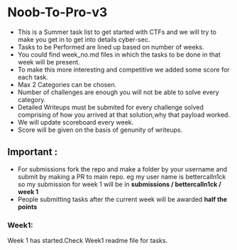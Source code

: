 # Noob-To-Pro-v3
* This is a Summer task list to get started with CTFs and we will try to make you get in to get into details cyber-sec.
* Tasks to be Performed are lined up based on number of weeks.
* You could find week_no.md files in which the tasks to be done in that week will be present. 
* To make this more interesting and competitive we added some score for each task.
* Max 2 Categories can be chosen.
* Number of challenges are enough you will not be able to solve every category.
* Detailed Writeups must be submited for every challenge solved comprising of how you arrived at that solution,why that payload worked.
* We will update scoreboard every week.
* Score will be given on the basis of genunity of writeups.

## Important :
* For submissions fork the repo and make a folder by your username and submit by making a PR to main repo. eg  my user name is bettercalln1ck so my submission for week 1 will be in  **submissions / bettercalln1ck / week 1**
* People submitting tasks after the current week will be awarded **half the points**


### Week1:
Week 1 has started.Check Week1 readme file for tasks.
